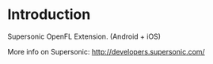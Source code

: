 Introduction
============
Supersonic OpenFL Extension. (Android + iOS)

More info on Supersonic: http://developers.supersonic.com/

